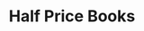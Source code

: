 ---
title: "Half Price Books"
url: /louisville/half-price-books-south-hurstbourne-parkway/
shop: books
---
